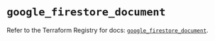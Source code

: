 # `google_firestore_document`

Refer to the Terraform Registry for docs: [`google_firestore_document`](https://registry.terraform.io/providers/hashicorp/google/6.43.0/docs/resources/firestore_document).

